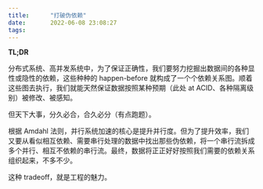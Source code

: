 ```yaml
---
title:      "打破伪依赖"
date:       2022-06-08 23:08:27
tags:
---
```


**TL;DR**

分布式系统、高并发系统中，为了保证正确性，我们要努力挖掘出数据间的各种显性或隐性的依赖，这些种种的 happen-before 就构成了一个个依赖关系图。顺着这些图去执行，我们就能天然保证数据按照某种预期（此处 at ACID、各种隔离级别）被修改、被感知。

但天下大事，分久必合，合久必分（有点跑题）。

根据 Amdahl 法则，并行系统加速的核心是提升并行度。但为了提升效率，我们又要从看似相互依赖、需要串行处理的数据中找出那些伪依赖，将一个串行流拆成多个并行、相互不依赖的串行流。最终，数据将正正好好按照我们需要的依赖关系组织起来，不多不少。

这种 tradeoff，就是工程的魅力。

<!--more-->

